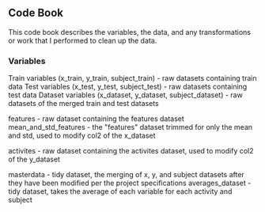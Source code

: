 ## Code Book

This code book describes the variables, the data, and any transformations or work that I performed to clean up the data.

### Variables
Train variables (x_train, y_train, subject_train) - raw datasets containing train data
Test variables (x_test, y_test, subject_test) - raw datasets containing test data
Dataset variables (x_dataset, y_dataset, subject_dataset) - raw datasets of the merged train and test datasets

features - raw dataset containing the features dataset
mean_and_std_features - the "features" dataset trimmed for only the mean and std, used to modify col2 of the x_dataset

activites - raw dataset containing the activites dataset, used to modify col2 of the y_dataset

masterdata - tidy dataset, the merging of x, y, and subject datasets after they have been modified per the project specifications
averages_dataset - tidy dataset, takes the average of each variable for each activity and subject
